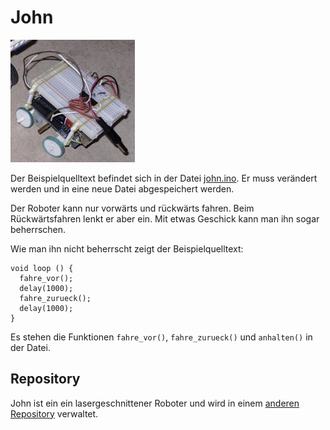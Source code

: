 John
====

![](john.jpg)

Der Beispielquelltext befindet sich in der Datei [john.ino](john.ino). Er muss verändert werden und in eine neue Datei abgespeichert werden.

Der Roboter kann nur vorwärts und rückwärts fahren. Beim Rückwärtsfahren lenkt er aber ein.
Mit etwas Geschick kann man ihn sogar beherrschen.

Wie man ihn nicht beherrscht zeigt der Beispielquelltext: 

    void loop () {
      fahre_vor();
      delay(1000);
      fahre_zurueck();
      delay(1000);
    }

Es stehen die Funktionen `fahre_vor()`, `fahre_zurueck()` und `anhalten()` in der Datei.

Repository
----------

John ist ein ein lasergeschnittener Roboter und wird in einem [anderen Repository](https://github.com/niccokunzmann/rustyrobots) verwaltet.

